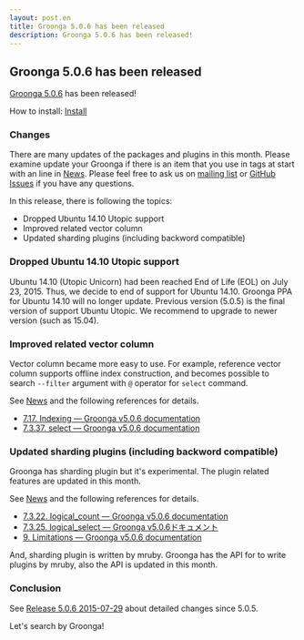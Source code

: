 ```yaml
---
layout: post.en
title: Groonga 5.0.6 has been released
description: Groonga 5.0.6 has been released!
---
```


## Groonga 5.0.6 has been released

[Groonga 5.0.6](/docs/news.html#release-5-0-6) has been released!

How to install: [Install](/docs/install.html)

### Changes

There are many updates of the packages and plugins in this month.
Please examine update your Groonga if there is an item that you use in tags at start with an line in [News](/docs/news.html#release-5-0-6).
Please feel free to ask us on [mailing list](https://lists.sourceforge.net/lists/listinfo/groonga-talk) or [GitHub Issues](https://github.com/groonga/groonga/issues) if you have any questions.

In this release, there is following the topics:

* Dropped Ubuntu 14.10 Utopic support
* Improved related vector column
* Updated sharding plugins (including backword compatible)

### Dropped Ubuntu 14.10 Utopic support

Ubuntu 14.10 (Utopic Unicorn) had been reached End of Life (EOL) on July 23, 2015. Thus, we decide to end of support for Ubuntu 14.10.
Groonga PPA for Ubuntu 14.10 will no longer update. Previous version (5.0.5) is the final version of support Ubuntu Utopic.
We recommend to upgrade to newer version (such as 15.04).

### Improved related vector column

Vector column became more easy to use.
For example, reference vector column supports offline index construction, and becomes possible to search ``--filter`` argument with ``@`` operator for ``select`` command.

See [News](/docs/news.html#release-5-0-6) and the following references for details.

* [7.17. Indexing — Groonga v5.0.6 documentation](http://groonga.org/docs/reference/indexing.html)
* [7.3.37. select — Groonga v5.0.6 documentation](http://groonga.org/docs/reference/commands/select.html)

### Updated sharding plugins (including backword compatible)

Groonga has sharding plugin but it's experimental.
The plugin related features are updated in this month.

See [News](/docs/news.html#release-5-0-6) and the following references for details.

* [7.3.22. logical_count — Groonga v5.0.6 documentation](http://groonga.org/docs/reference/commands/logical_count.html)
* [7.3.25. logical_select — Groonga v5.0.6ドキュメント](http://groonga.org/docs/reference/commands/logical_select.html)
* [9. Limitations — Groonga v5.0.6 documentation](http://groonga.org/docs/limitations.html)

And, sharding plugin is written by mruby.
Groonga has the API for to write plugins by mruby, also the API is updated in this month.

### Conclusion

See [Release 5.0.6 2015-07-29](/docs/news.html#release-5-0-6) about detailed changes since 5.0.5.

Let's search by Groonga!
